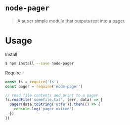 # `node-pager`
> A super simple module that outputs text into a pager.

# Usage
Install
```sh
$ npm install --save node-pager
```

Require
```js
const fs = require('fs')
const pager = require('node-pager')

// read file contents and print to a pager
fs.readFile('somefile.txt', (err, data) => {
  pager(data.toString('utf8')).then(() => {
    console.log('pager exited')
  })
})
```
